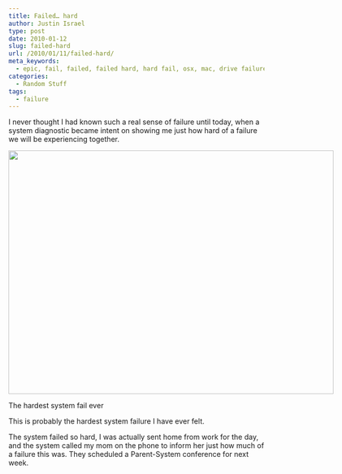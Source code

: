 ```yaml
---
title: Failed… hard
author: Justin Israel
type: post
date: 2010-01-12
slug: failed-hard
url: /2010/01/11/failed-hard/
meta_keywords:
  - epic, fail, failed, failed hard, hard fail, osx, mac, drive failure, drive test
categories:
  - Random Stuff
tags:
  - failure
---
```

I never thought I had known such a real sense of failure until today, when a system diagnostic became intent on showing me just how hard of a failure we will be experiencing together.

<!--more-->

<div id="attachment_47" style="width: 650px" class="wp-caption alignnone">
  <a href="/wp-content/uploads/2010/01/IMG950087.jpg" rel="lightbox[46]"><img class="size-full wp-image-47" title="IMG950087" src="/wp-content/uploads/2010/01/IMG950087.jpg" alt="" width="640" height="480" /></a>
  
  <p class="wp-caption-text">
    The hardest system fail ever
  </p>
</div>

This is probably the hardest system failure I have ever felt.

The system failed so hard, I was actually sent home from work for the day, and the system called my mom on the phone to inform her just how much of a failure this was. They scheduled a Parent-System conference for next week.